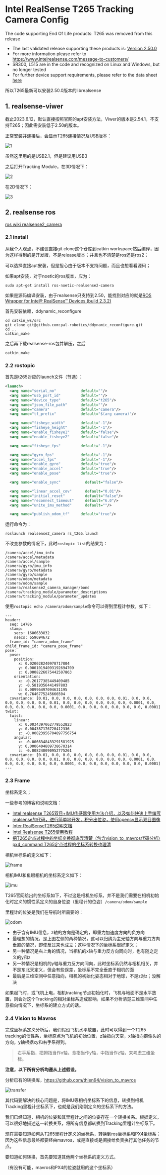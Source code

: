 # Intel RealSense T265 Tracking Camera Config
The code supporting End Of Life products: T265 was removed from this release

- The last validated release supporting these products is: [Version 2.50.0](https://github.com/IntelRealSense/librealsense/releases/tag/v2.50.0)
- For more information please refer to https://www.intelrealsense.com/message-to-customers/
- SR300, L515 are in the code and recognized on Linux and Windows, but no longer tested
- For further device support requirements, please refer to the data sheet [here](https://dev.intelrealsense.com/docs/intel-realsense-d400-series-product-family-datasheet)

所以T265最新可以安装2.50.0版本的librealsense

## 1. realsense-viwer

截止2023.6.12，默认直接按照官网的apt安装方法，Viwer的版本是2.54.1，不支持T265；因此需安装低于2.50的版本。

正常安装并连接后，会显示T265连接情况及USB版本：

![1](images/1.png)

虽然这里用的是USB2.1，但是建议用USB3

之后打开Tracking Module，在3D情况下：

![2](images/2.png)

在2D情况下：

![3](images/3.png)

## 2. realsense ros

[ros wiki realsense2_camera](http://wiki.ros.org/realsense2_camera)

### 2.1 install

从我个人观点，不建议直接git clone这个仓库到catkin workspace然后编译，因为这样得到的是开发版，不是release版本；并且也不清楚是ros还是ros2；

可以选择直接apt安装，但是担心由于版本不支持问题，而且也想看看源码；

如果apt安装，对于noetic的ros版本，应为：

```shell
sudo apt-get install ros-noetic-realsense2-camera
```

如果是源码编译安装，由于realsense只支持到2.50，能找到对应的就是[ROS Wrapper for Intel® RealSense™ Devices (build 2.3.2)](https://github.com/IntelRealSense/realsense-ros/releases/tag/2.3.2)

首先安装依赖，ddynamic_reconfigure

```shell
cd catkin_ws/src
git clone git@github.com:pal-robotics/ddynamic_reconfigure.git
cd ..
catkin_make
```

之后再下载realsense-ros包并解压，之后

```shell
catkin_make
```

### 2.2 rostopic

首先是t265对应的launch文件（节选）：

```xml
<launch>
  <arg name="serial_no"           default=""/>
  <arg name="usb_port_id"         default=""/>
  <arg name="device_type"         default="t265"/>
  <arg name="json_file_path"      default=""/>
  <arg name="camera"              default="camera"/>
  <arg name="tf_prefix"           default="$(arg camera)"/>

  <arg name="fisheye_width"       default="-1"/> 
  <arg name="fisheye_height"      default="-1"/>
  <arg name="enable_fisheye1"     default="false"/>
  <arg name="enable_fisheye2"     default="false"/>

  <arg name="fisheye_fps"         default="-1"/>

  <arg name="gyro_fps"            default="-1"/>
  <arg name="accel_fps"           default="-1"/>
  <arg name="enable_gyro"         default="true"/>
  <arg name="enable_accel"        default="true"/>
  <arg name="enable_pose"         default="true"/>

  <arg name="enable_sync"           default="false"/>

  <arg name="linear_accel_cov"      default="0.01"/>
  <arg name="initial_reset"         default="false"/>
  <arg name="reconnect_timeout"     default="6.0"/>
  <arg name="unite_imu_method"      default=""/>

  <arg name="publish_odom_tf"     default="true"/>
```

运行命令为：

```shell
roslaunch realsense2_camera rs_t265.launch
```

不改变参数的情况下，此时`rostopic list`的结果为：

```
/camera/accel/imu_info
/camera/accel/metadata
/camera/accel/sample
/camera/gyro/imu_info
/camera/gyro/metadata
/camera/gyro/sample
/camera/odom/metadata
/camera/odom/sample
/camera/realsense2_camera_manager/bond
/camera/tracking_module/parameter_descriptions
/camera/tracking_module/parameter_updates
```

使用`rostopic echo /camera/odom/sample`命令可以得到里程计参数，如下：

```
---
header: 
  seq: 14786
  stamp: 
    secs: 1686633832
    nsecs: 659694672
  frame_id: "camera_odom_frame"
child_frame_id: "camera_pose_frame"
pose: 
  pose: 
    position: 
      x: 0.020028240978717804
      y: 0.00010194093192694709
      z: 0.0008226075442507863
    orientation: 
      x: -0.26177385449409485
      y: -0.5819356441497803
      z: 0.08996497094631195
      w: 0.7646775245666504
  covariance: [0.01, 0.0, 0.0, 0.0, 0.0, 0.0, 0.0, 0.01, 0.0, 0.0, 0.0, 0.0, 0.0, 0.0, 0.01, 0.0, 0.0, 0.0, 0.0, 0.0, 0.0, 0.0001, 0.0, 0.0, 0.0, 0.0, 0.0, 0.0, 0.0001, 0.0, 0.0, 0.0, 0.0, 0.0, 0.0, 0.0001]
twist: 
  twist: 
    linear: 
      x: 0.0034397062779552823
      y: 0.004387176720412336
      z: -0.00023956704897756754
    angular: 
      x: -0.0066348433291581925
      y: 0.0006404809738670314
      z: -0.008248090952775261
  covariance: [0.01, 0.0, 0.0, 0.0, 0.0, 0.0, 0.0, 0.01, 0.0, 0.0, 0.0, 0.0, 0.0, 0.0, 0.01, 0.0, 0.0, 0.0, 0.0, 0.0, 0.0, 0.0001, 0.0, 0.0, 0.0, 0.0, 0.0, 0.0, 0.0001, 0.0, 0.0, 0.0, 0.0, 0.0, 0.0, 0.0001]
---
```

### 2.3 Frame

坐标系定义；

一些参考的博客和说明文档：

* [Intel realsense T265双目+IMU传感器使用方法介绍，以及如何快速上手编写realsense的代码，进行简单地开发，积分出位姿，使用opencv显示双目图像](https://blog.csdn.net/u011341856/article/details/106430940)
* [Inter RealSenseT265说明文档](https://blog.csdn.net/baidu_36487340/article/details/103642312)
* [Intel Realsense T265使用教程](https://rupingcen.blog.csdn.net/article/details/109544456?spm=1001.2101.3001.6650.1&utm_medium=distribute.pc_relevant.none-task-blog-2%7Edefault%7ECTRLIST%7ERate-1-109544456-blog-103642312.235%5Ev38%5Epc_relevant_sort_base2&depth_1-utm_source=distribute.pc_relevant.none-task-blog-2%7Edefault%7ECTRLIST%7ERate-1-109544456-blog-103642312.235%5Ev38%5Epc_relevant_sort_base2&utm_relevant_index=2)
* [把T265定点过程中的坐标变换彻底弄清楚（包含vision_to_mavros代码分析）px4_command T265定点过程的坐标系转换也理清](https://blog.csdn.net/sinat_16643223/article/details/114572760)

相机坐标系的定义如下：

![frame](images/frame.png)

相机IMU和鱼眼相机的坐标系定义如下：

![imu](images/t265imu.png)

T265官网给出的坐标系如下，不过这是相机坐标系，并不是我们需要在相机初始化时定义的惯性系定义的自身位姿（里程计的位姿）`/camera/odom/sample`

里程计的位姿是我们在导航时所需要的：

![odom](images/265frame.jpg)

* 由于含有IMU信息，z轴的方向是确定的，即重力加速度方向的负方向
* 最理想的情况，是上图左侧的两种情况，这可以归纳为主光轴方向与重力方向垂直的情况，即使反过来也成立；这种情况下的坐标系很好定义；
* 另一种情况是右上角的情况，当相机的x轴与重力反方向同向时，也有随之定义的y和z
* 另一种情况是相机的y轴与重力反方向同向，此时坐标系仍然与相机相关，并不是东北天定义，但会有些误差，坐标系不完全垂直于相机的面
* 最后是三维空间中任意指向，相机的初始化姿态相对于地球，不是z对z；没解决

如果起飞时，或飞机上电，相机tracking节点初始化时，飞机与地面不是水平放置，则会对这个Tracking的相对坐标系造成影响，如果不分析清楚三维空间中任意指向情况下，坐标系的建立方式的话。

### 2.4 Vision to Mavros

完成坐标系定义分析后，我们假设飞机水平放置，此时可以得到一个T265 tracking的惯性系，坐标原点为飞机的初始位置，z轴指向天空，x轴指向摄像头的方向，y轴根据xy和右手系得到。

> 右手系指，把拇指当作x轴，食指当作y轴，中指当作z轴，来考虑三维坐标。

**注意，以下所有分析均遵从上述假设。**

分析已有的转换库，https://github.com/thien94/vision_to_mavros

![transfer](https://i.imgur.com/IxkSIt2.png)

其代码要解决的核心问题是，将IMU等相机坐标系下的信息，转换到相机Tracking里程计坐标系下，也就是我们刚刚定义的坐标系下的方法。

我们已经知道，相机的位姿和其里程计之间的位姿存在一个转换关系。根据定义，可以很好地描述这一转换关系，将所有信息都转换到Tracking里程计坐标系下。

现在需要知道如何从T265里程计定义的坐标系，转换到ros坐标系和PX4坐标系；因为这些信息最终都要经由mavros，或是直接或是间接给负责执行其他任务的节点。

要知道如何转换，首先要知道其他两个坐标系的定义方式。

（有没有可能，mavros和PX4的位姿就用的这个坐标系）
